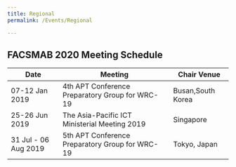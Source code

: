 ```yaml
---
title: Regional
permalink: /Events/Regional

---
```

## **FACSMAB 2020 Meeting Schedule**
Date| Meeting | Chair Venue |
------------ | ------------- | ------------- |
07-12 Jan 2019 | 4th APT Conference Preparatory Group for WRC-19 | Busan,South Korea |
25-26 Jun 2019 | The Asia-Pacific ICT Ministerial Meeting 2019 | Singapore
31 Jul - 06 Aug 2019 | 5th APT Conference Preparatory Group for WRC-19 | Tokyo, Japan
